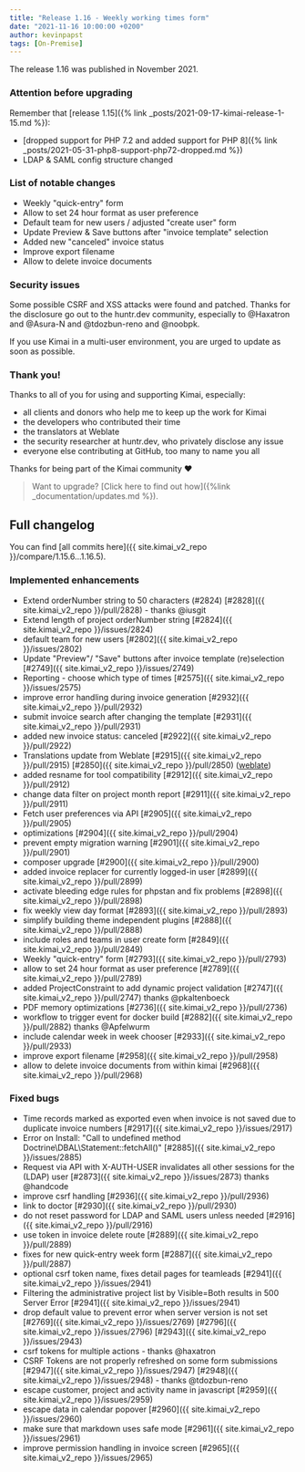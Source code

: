 ```yaml
---
title: "Release 1.16 - Weekly working times form"
date: "2021-11-16 10:00:00 +0200"
author: kevinpapst
tags: [On-Premise]
---
```


The release 1.16 was published in November 2021. 

### Attention before upgrading 

Remember that [release 1.15]({% link _posts/2021-09-17-kimai-release-1-15.md %}): 
- [dropped support for PHP 7.2 and added support for PHP 8]({% link _posts/2021-05-31-php8-support-php72-dropped.md %})
- LDAP & SAML config structure changed

### List of notable changes

- Weekly "quick-entry" form
- Allow to set 24 hour format as user preference
- Default team for new users / adjusted "create user" form
- Update Preview & Save buttons after "invoice template" selection
- Added new "canceled" invoice status
- Improve export filename
- Allow to delete invoice documents

### Security issues

Some possible CSRF and XSS attacks were found and patched. Thanks for the disclosure go out to the huntr.dev community, especially
to @Haxatron and @Asura-N and @tdozbun-reno and @noobpk.

If you use Kimai in a multi-user environment, you are urged to update as soon as possible.

### Thank you!

Thanks to all of you for using and supporting Kimai, especially:
- all clients and donors who help me to keep up the work for Kimai
- the developers who contributed their time
- the translators at Weblate
- the security researcher at huntr.dev, who privately disclose any issue   
- everyone else contributing at GitHub, too many to name you all 

Thanks for being part of the Kimai community ❤️

> Want to upgrade? [Click here to find out how]({%link _documentation/updates.md %}).

## Full changelog

You can find [all commits here]({{ site.kimai_v2_repo }}/compare/1.15.6...1.16.5).

### Implemented enhancements

- Extend orderNumber string to 50 characters \(\#2824\) [\#2828]({{ site.kimai_v2_repo }}/pull/2828) - thanks @iusgit
- Extend length of project orderNumber string [\#2824]({{ site.kimai_v2_repo }}/issues/2824)
- default team for new users [\#2802]({{ site.kimai_v2_repo }}/issues/2802)
- Update "Preview"/ "Save" buttons after invoice template \(re\)selection [\#2749]({{ site.kimai_v2_repo }}/issues/2749)
- Reporting - choose which type of times [\#2575]({{ site.kimai_v2_repo }}/issues/2575)
- improve error handling during invoice generation [\#2932]({{ site.kimai_v2_repo }}/pull/2932)
- submit invoice search after changing the template [\#2931]({{ site.kimai_v2_repo }}/pull/2931)
- added new invoice status: canceled [\#2922]({{ site.kimai_v2_repo }}/pull/2922)
- Translations update from Weblate [\#2915]({{ site.kimai_v2_repo }}/pull/2915) [\#2850]({{ site.kimai_v2_repo }}/pull/2850) ([weblate](https://github.com/weblate))
- added resname for tool compatibility [\#2912]({{ site.kimai_v2_repo }}/pull/2912)
- change data filter on project month report [\#2911]({{ site.kimai_v2_repo }}/pull/2911)
- Fetch user preferences via API [\#2905]({{ site.kimai_v2_repo }}/pull/2905)
- optimizations [\#2904]({{ site.kimai_v2_repo }}/pull/2904)
- prevent empty migration warning [\#2901]({{ site.kimai_v2_repo }}/pull/2901)
- composer upgrade [\#2900]({{ site.kimai_v2_repo }}/pull/2900)
- added invoice replacer for currently logged-in user [\#2899]({{ site.kimai_v2_repo }}/pull/2899)
- activate bleeding edge rules for phpstan and fix problems [\#2898]({{ site.kimai_v2_repo }}/pull/2898)
- fix weekly view day format [\#2893]({{ site.kimai_v2_repo }}/pull/2893)
- simplify building theme independent plugins [\#2888]({{ site.kimai_v2_repo }}/pull/2888)
- include roles and teams in user create form [\#2849]({{ site.kimai_v2_repo }}/pull/2849)
- Weekly "quick-entry" form [\#2793]({{ site.kimai_v2_repo }}/pull/2793)
- allow to set 24 hour format as user preference [\#2789]({{ site.kimai_v2_repo }}/pull/2789)
- added ProjectConstraint to add dynamic project validation [\#2747]({{ site.kimai_v2_repo }}/pull/2747) thanks @pkaltenboeck
- PDF memory optimizations [\#2736]({{ site.kimai_v2_repo }}/pull/2736)
- workflow to trigger event for docker build [\#2882]({{ site.kimai_v2_repo }}/pull/2882) thanks @Apfelwurm
- include calendar week in week chooser [\#2933]({{ site.kimai_v2_repo }}/pull/2933)
- improve export filename [\#2958]({{ site.kimai_v2_repo }}/pull/2958)
- allow to delete invoice documents from within kimai [\#2968]({{ site.kimai_v2_repo }}/pull/2968)

### Fixed bugs

- Time records marked as exported even when invoice is not saved due to duplicate invoice numbers [\#2917]({{ site.kimai_v2_repo }}/issues/2917)
- Error on Install: "Call to undefined method Doctrine\DBAL\Statement::fetchAll\(\)" [\#2885]({{ site.kimai_v2_repo }}/issues/2885)
- Request via API with X-AUTH-USER invalidates all other sessions for the \(LDAP\) user [\#2873]({{ site.kimai_v2_repo }}/issues/2873) thanks @handcode
- improve csrf handling [\#2936]({{ site.kimai_v2_repo }}/pull/2936)
- link to doctor [\#2930]({{ site.kimai_v2_repo }}/pull/2930)
- do not reset password for LDAP and SAML users unless needed [\#2916]({{ site.kimai_v2_repo }}/pull/2916)
- use token in invoice delete route [\#2889]({{ site.kimai_v2_repo }}/pull/2889)
- fixes for new quick-entry week form [\#2887]({{ site.kimai_v2_repo }}/pull/2887)
- optional csrf token name, fixes detail pages for teamleads  [\#2941]({{ site.kimai_v2_repo }}/issues/2941)
- Filtering the administrative project list by Visible=Both results in 500 Server Error [\#2941]({{ site.kimai_v2_repo }}/issues/2941)
- drop default value to prevent error when server version is not set [#2769]({{ site.kimai_v2_repo }}/issues/2769) [#2796]({{ site.kimai_v2_repo }}/issues/2796) [#2943]({{ site.kimai_v2_repo }}/issues/2943)
- csrf tokens for multiple actions - thanks @haxatron
- CSRF Tokens are not properly refreshed on some form submissions [#2947]({{ site.kimai_v2_repo }}/issues/2947) [#2948]({{ site.kimai_v2_repo }}/issues/2948) - thanks @tdozbun-reno
- escape customer, project and activity name in javascript [#2959]({{ site.kimai_v2_repo }}/issues/2959)
- escape data in calendar popover [#2960]({{ site.kimai_v2_repo }}/issues/2960)
- make sure that markdown uses safe mode [#2961]({{ site.kimai_v2_repo }}/issues/2961)
- improve permission handling in invoice screen [#2965]({{ site.kimai_v2_repo }}/issues/2965)
